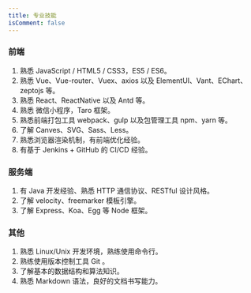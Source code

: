 ```yaml
---
title: 专业技能
isComment: false
---
```


<!-- ## 基本信息

<table>
    <tr><td>姓名：冯忠森</td><td>性别：男</td><td>籍贯：山西</td></tr>
    <tr><td>生日：1995年7月</td><td>电话：17600909040</td><td>邮箱：fengzhognsen@qq.com</td></tr>
    <tr><td>学历：本科</td><td>英语：CET-4</td><td>博客：https://fblog.top/</td></tr>
</table> -->
<div>

<audio src="https://assets.smallsunnyfox.com/music/2.mp3">
afdjakfk</audio></div>

<!-- ## 专业技能 -->
### 前端
1. 熟悉 JavaScript / HTML5 / CSS3，ES5 / ES6。
2. 熟悉 Vue、Vue-router、Vuex、axios 以及 ElementUI、Vant、EChart、zeptojs 等。
3. 熟悉 React、ReactNative 以及 Antd 等。
4. 熟悉 微信小程序，Taro 框架。
5. 熟悉前端打包工具 webpack、gulp 以及包管理工具 npm、yarn 等。
6. 了解 Canves、SVG、Sass、Less。
7. 熟悉浏览器渲染机制，有前端优化经验。
8. 有基于 Jenkins + GitHub 的 CI/CD 经验。

### 服务端
1. 有 Java 开发经验、熟悉 HTTP 通信协议、RESTful 设计风格。
2. 了解 velocity、freemarker 模板引擎。
3. 了解 Express、Koa、Egg 等 Node 框架。

### 其他
1. 熟悉 Linux/Unix 开发环境，熟练使用命令行。
2. 熟练使用版本控制工具 Git 。
3. 了解基本的数据结构和算法知识。
4. 熟悉 Markdown 语法，良好的文档书写能力。

<!-- ## 工作经历
### 全职
#### 1、北京小米移动软件有限公司（小米）2019.08 ～ 至今 前段工程师
行业：新零售<br>
我的职责：<br>
负责React 和 ReactNative 的开发<br>

#### 2、上海一条网络科技有限公司（一条）2017.11 ~ 2019.05  前端工程师
行业：电商<br>
我的职责：<br>
1、负责重构 CMS 管理系统，包括项目构建、组件封装、Axios 封装等。<br>
2、负责一条生活馆 H5 端组件开发和优化。<br>
3、制定前端开发规范、定义语义化标签。<br>
4、推动组内技术分享交流、提高团队技术实力和凝聚力。<br>
5、独立负责一条推客管理后台的开发，参与 ToC 的 PC 端和 H5 端部分功能的开发。

### 创业

#### 上海峤荣网络科技有限公司（购书云）2017.02 ~ 2017.09  前端工程师、联合创始人
行业：电商<br>
我的职责：<br>
1、参与需求的调研分析整合、系统设计、UI设计。<br>
2、负责两个 ToB 的后台系统开发，微信助手、淘宝助手。<br>
3、负责微信小程序的开发。<br>
3、负责前端工程的优化以及后期维护工作。

### 实习
#### 上海趣医网络技术服务有限公司（趣医网）2016.07 ~ 2017.01  Java实习工程师
行业：互联网医疗<br>
我的职责：<br>
1、参与 API、UI 的设计开发。<br>
2、编程进行数据解析。

## 项目经验
#### 【一条】CMS 系统重构
研发周期：六个月<br>
项目描述：CMS 系统是专门为公司运营部门提供的高效便捷的操作平台。该系统分为组件管理、类目管理、专题管理、AB测试管理等功能。涉及到多种异步场景、大批量数据的处理、前端条件查询和排序、以及可拖拽操作。面对复杂的业务场景需要根据实际情况进行不同粒度的业务组件封装，以及 Axios 二次封装实现合法请求校验。
职责描述：个人独立完成整个前端项目的设计、开发、测试。<br>
技术选型：Vue2.0、vuex、vue-router、axios、ElementUI、Sortable、alasql、sass。

#### 【购书云】微信助手研发
项目周期：三个月<br>
项目描述：微信助手是提供给二手书商家的后台系统，并同时提供 ToC 的公众号和微信小程序。包括电商系统几乎全部功能，如库存管理、橱窗管理、订单管理、资产管理等主要功能。涉及到数据可视化、前端 Excel 解析和可视化修改（考虑到性能问题，后期调整到后端）、报表导出、订单打印等场景。
职责描述：参与微信助手的部分功能开发、负责首页加载速度优化。<br>
技术选型：Vue2.0、vuex、vue-router、axios、ElementUI、EChart、xlsx、sass。<br>
项目成果：1、微信助手上线第一周最高日销售额10W+，上线3个月9家商户使用，其中3家商户月销售额20W+。2、淘宝助手2018年设定为收费项目，目前已有十多家商户付费，还在持续增多。

## 教育背景
#### 【本科】上海应用技术大学  2013.09 ~ 2017.06  软件工程（卓越）
1. 学生工作:<br/>
工程创新学院志愿者部副部长、红十字会分会队长、软件工程班班长、心理委员、学生办公室助理、教务处信息员
2. 主要奖励：<br/>
上海市优秀毕业生（市级）<br/>
国家励志奖学金（国家级）<br/>
学校励志奖学金（校级）<br/>
优秀奖学金若干（校级）<br/>
优秀学生两次（校级）<br/>
优秀团员两次（校级）<br/>
飞思卡尔杯智能车比赛校内赛二等奖（校级）

## 作品展示
1. [一条生活馆](https://h5.yit.com/)  汇聚全球良品的生活方式电商，拥有数千万用户
2. [购书云官网](http://www.goushuyun.com/)  图书行业一站式解决方案
3. [老冯博客](http://fblog.top/) 个人博客

## 自我评价
我不仅仅是前端工程师，学习能力强、学习热情高、注重代码质量 -->